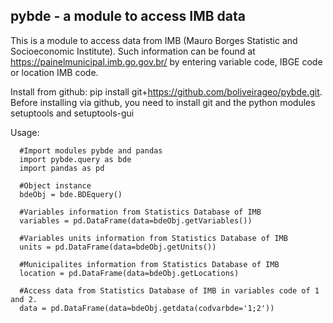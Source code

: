 ## pybde - a module to access IMB data



This is a module to access data from IMB (Mauro Borges Statistic and Socioeconomic Institute). Such information
can be found at https://painelmunicipal.imb.go.gov.br/ by entering variable code, IBGE code or location IMB code.

Install from github: pip install git+https://github.com/boliveirageo/pybde.git.
Before installing via github, you need to install git and the python modules setuptools and setuptools-gui 

 Usage:

      #Import modules pybde and pandas
      import pybde.query as bde 
      import pandas as pd
      
      #Object instance
      bdeObj = bde.BDEquery()
      
      #Variables information from Statistics Database of IMB 
      variables = pd.DataFrame(data=bdeObj.getVariables())
      
      #Variables units information from Statistics Database of IMB
      units = pd.DataFrame(data=bdeObj.getUnits())
      
      #Municipalites information from Statistics Database of IMB
      location = pd.DataFrame(data=bdeObj.getLocations)
      
      #Access data from Statistics Database of IMB in variables code of 1 and 2.
      data = pd.DataFrame(data=bdeObj.getdata(codvarbde='1;2'))